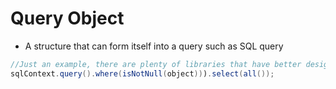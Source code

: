 # Query Object

- A structure that can form itself into a query such as SQL query

```java
//Just an example, there are plenty of libraries that have better design
sqlContext.query().where(isNotNull(object))).select(all());
```
